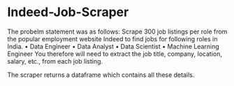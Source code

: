 # Indeed-Job-Scraper
The probelm statement was as follows:
Scrape 300 job listings per role from the popular employment website Indeed to find jobs for following
roles in India.
• Data Engineer
• Data Analyst
• Data Scientist
• Machine Learning Engineer
You therefore will need to extract the job title, company, location, salary, etc., from each
job listing.

The scraper returns a dataframe which contains all these details.

